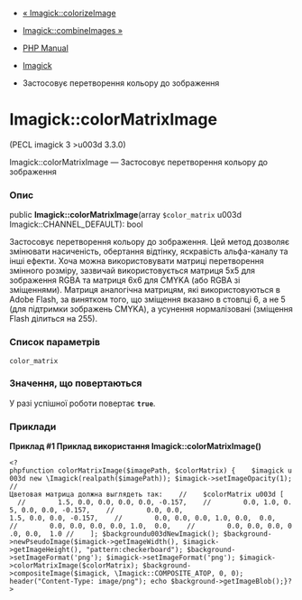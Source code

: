 - [« Imagick::colorizeImage](imagick.colorizeimage.md)
- [Imagick::combineImages »](imagick.combineimages.md)

- [PHP Manual](index.md)
- [Imagick](class.imagick.md)
- Застосовує перетворення кольору до зображення

# Imagick::colorMatrixImage

(PECL imagick 3 \>u003d 3.3.0)

Imagick::colorMatrixImage — Застосовує перетворення кольору до зображення

### Опис

public **Imagick::colorMatrixImage**(array `$color_matrix` u003d
Imagick::CHANNEL_DEFAULT): bool

Застосовує перетворення кольору до зображення. Цей метод дозволяє
змінювати насиченість, обертання відтінку, яскравість альфа-каналу та інші
ефекти. Хоча можна використовувати матриці перетворення змінного
розміру, зазвичай використовується матриця 5x5 для зображення RGBA та матриця
6x6 для CMYKA (або RGBA зі зміщеннями). Матриця аналогічна матрицям,
які використовуються в Adobe Flash, за винятком того, що зміщення
вказано в стовпці 6, а не 5 (для підтримки зображень CMYKA), а
усунення нормалізовані (зміщення Flash ділиться на 255).

### Список параметрів

`color_matrix`

### Значення, що повертаються

У разі успішної роботи повертає **`true`**.

### Приклади

**Приклад #1 Приклад використання **Imagick::colorMatrixImage()****

`<?phpfunction colorMatrixImage($imagePath, $colorMatrix) {    $imagick u003d new \Imagick(realpath($imagePath)); $imagick->setImageOpacity(1); //Цветовая матрица должна выглядеть так:    //    $colorMatrix u003d [    //        1.5, 0.0, 0.0, 0.0, 0.0, -0.157,    //        0.0, 1.0, 0.5, 0.0, 0.0, -0.157,    //        0.0, 0.0, 1.5, 0.0, 0.0, -0.157,    //        0.0, 0.0, 0.0, 1.0, 0.0,  0.0,    //        0.0, 0.0, 0.0, 0.0, 1.0,  0.0,    //        0.0, 0.0, 0.0, 0.0, 0.0,  1.0 //    ]; $backgroundu003dNewImagick(); $background->newPseudoImage($imagick->getImageWidth(), $imagick->getImageHeight(), "pattern:checkerboard"); $background->setImageFormat('png'); $imagick->setImageFormat('png'); $imagick->colorMatrixImage($colorMatrix); $background->compositeImage($imagick, \Imagick::COMPOSITE_ATOP, 0, 0); header("Content-Type: image/png"); echo $background->getImageBlob();}?> `
